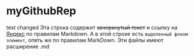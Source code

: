 # myGithubRep
test changed
Эта строка содержит ~~зачеркнутый текст~~ и ссылку на [Яндекс](https://yandex.ru) по правилам Markdown.
А в этой строке есть ` выделенный фоном элемент `, опять же по правилам MarkDown. Эти файлы имеют расширение .md
